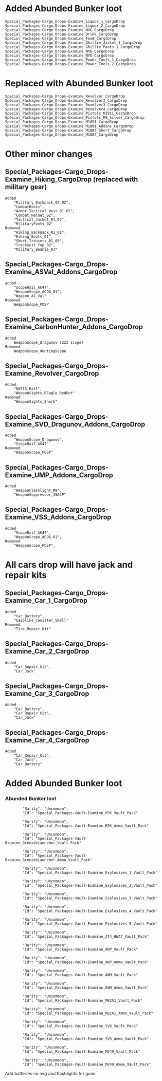 # Added Abunded Bunker loot
	Special_Packages-Cargo_Drops-Examine_Liquor_1_CargoDrop
	Special_Packages-Cargo_Drops-Examine_Liquor_2_CargoDrop 
	Special_Packages-Cargo_Drops-Examine_NVG_CargoDrop
	Special_Packages-Cargo_Drops-Examine_Drink_CargoDrop
	Special_Packages-Cargo_Drops-Examine_Food_CargoDrop
	Special_Packages-Cargo_Drops-Examine_Ghillie_Jacket_1_CargoDrop
	Special_Packages-Cargo_Drops-Examine_Ghillie_Pants_1_CargoDrop
	Special_Packages-Cargo_Drops-Examine_NVG_CargoDrop
	Special_Packages-Cargo_Drops-Examine_NVG_CargoDrop
	Special_Packages-Cargo_Drops-Examine_Power_Tools_1_CargoDrop
	Special_Packages-Cargo_Drops-Examine_Power_Tools_2_CargoDrop

# Replaced with Abunded Bunker loot
	Special_Packages-Cargo_Drops-Examine_Revolver_CargoDrop
	Special_Packages-Cargo_Drops-Examine_Revolver2_CargoDrop
	Special_Packages-Cargo_Drops-Examine_Revolver3_CargoDrop
	Special_Packages-Cargo_Drops-Examine_Revolver4_CargoDrop
	Special_Packages-Cargo_Drops-Examine_Pistols_M1911_CargoDrop
	Special_Packages-Cargo_Drops-Examine_Pistols_M9_Silver_CargoDrop
	Special_Packages-Cargo_Drops-Examine_M1891_CargoDrop
	Special_Packages-Cargo_Drops-Examine_M1891_Addons_CargoDrop
	Special_Packages-Cargo_Drops-Examine_M1887_Short_CargoDrop
	Special_Packages-Cargo_Drops-Examine_M1887_CargoDrop

# Other minor changes
## Special_Packages-Cargo_Drops-Examine_Hiking_CargoDrop (replaced with military gear)
    Added
        "Military_Backpack_02_02",
		"CombatBoots",
		"Armor_Tactical_Vest_01_02",
		"Combat_Helmet_02",
		"Tactical_Jacket_01_02",
		"MilitaryPants_02"
    Removed
    	"Hiking_Backpack_01_01",
		"Hiking_Boots_01",
		"Short_Trousers_01_03",
		"Tracksuit_Top_02",
		"Military_Beanie_03"
## Special_Packages-Cargo_Drops-Examine_ASVal_Addons_CargoDrop 
    added 
		"ScopeRail_AK47",
		"WeaponScope_ACOG_01",
		"Weapon_AS_Val"
    Removed
        WeaponScope_POSP
## Special_Packages-Cargo_Drops-Examine_CarbonHunter_Addons_CargoDrop
    Added
        WeaponScope_Dragunov (223 scope)
    Removed
        WeaponScope_HuntingScope
## Special_Packages-Cargo_Drops-Examine_Revolver_CargoDrop
    Added
		"DW715_Rail",
		"WeaponSights_DEagle_RedDot"
    Removed
        "WeaponSights_Shark"
## Special_Packages-Cargo_Drops-Examine_SVD_Dragunov_Addons_CargoDrop
    Added
    	"WeaponScope_Dragunov",
		"ScopeRail_AK47"
    Removed
		"WeaponScope_POSP"
## Special_Packages-Cargo_Drops-Examine_UMP_Addons_CargoDrop
    Added
        "WeaponFlashlight_M9",
		"WeaponSuppressor_45ACP"
## Special_Packages-Cargo_Drops-Examine_VSS_Addons_CargoDrop
    Added
        "ScopeRail_AK47",
		"WeaponScope_ACOG_01",
    Removed 
        "WeaponScope_POSP",
        
# All cars drop will have jack and repair kits
## Special_Packages-Cargo_Drops-Examine_Car_1_CargoDrop
    Added
        "Car_Battery",
        "Gasoline_Canister_Small"
    Removed
        "Tire_Repair_Kit"
## Special_Packages-Cargo_Drops-Examine_Car_2_CargoDrop
    Added
        "Car_Repair_Kit",
		"Car_Jack"
## Special_Packages-Cargo_Drops-Examine_Car_3_CargoDrop
    Added
        "Car_Battery",
        "Car_Repair_Kit",
		"Car_Jack"
## Special_Packages-Cargo_Drops-Examine_Car_4_CargoDrop
    Added
		"Car_Repair_Kit",
		"Car_Jack",
		"Car_Battery"
# Added Abunded Bunker loot

### Abunded Bunker loot
			"Rarity": "Uncommon",
			"Id": "Special_Packages-Vault-Examine_RPK_Vault_Pack"

			"Rarity": "Uncommon",
			"Id": "Special_Packages-Vault-Examine_RPK_Ammo_Vault_Pack"

			"Rarity": "Uncommon",
			"Id": "Special_Packages-Vault-Examine_GrenadeLauncher_Vault_Pack"

			"Rarity": "Uncommon",
			"Id": "Special_Packages-Vault-Examine_GrenadeLauncher_Ammo_Vault_Pack"

			"Rarity": "Uncommon",
			"Id": "Special_Packages-Vault-Examine_Explosives_1_Vault_Pack"

			"Rarity": "Uncommon",
			"Id": "Special_Packages-Vault-Examine_Explosives_2_Vault_Pack"

			"Rarity": "Uncommon",
			"Id": "Special_Packages-Vault-Examine_Explosives_3_Vault_Pack"

			"Rarity": "Uncommon",
			"Id": "Special_Packages-Vault-Examine_Explosives_4_Vault_Pack"

			"Rarity": "Uncommon",
			"Id": "Special_Packages-Vault-Examine_Explosives_5_Vault_Pack"

			"Rarity": "Uncommon",
			"Id": "Special_Packages-Vault-Examine_AT4_HEAT_Vault_Pack"

			"Rarity": "Uncommon",
			"Id": "Special_Packages-Vault-Examine_AWP_Vault_Pack"

			"Rarity": "Uncommon",
			"Id": "Special_Packages-Vault-Examine_AWP_Ammo_Vault_Pack"

			"Rarity": "Uncommon",
			"Id": "Special_Packages-Vault-Examine_AWM_Vault_Pack"

			"Rarity": "Uncommon",
			"Id": "Special_Packages-Vault-Examine_AWM_Ammo_Vault_Pack"

			"Rarity": "Uncommon",
			"Id": "Special_Packages-Vault-Examine_M82A1_Vault_Pack"

			"Rarity": "Uncommon",
			"Id": "Special_Packages-Vault-Examine_M82A1_Ammo_Vault_Pack"

			"Rarity": "Uncommon",
			"Id": "Special_Packages-Vault-Examine_SVD_Vault_Pack"

			"Rarity": "Uncommon",
			"Id": "Special_Packages-Vault-Examine_SVD_Ammo_Vault_Pack"

			"Rarity": "Uncommon",
			"Id": "Special_Packages-Vault-Examine_M249_Vault_Pack"

			"Rarity": "Uncommon",
			"Id": "Special_Packages-Vault-Examine_M249_Ammo_Vault_Pack"
		
Add batteries no nvg and flashlights for guns



